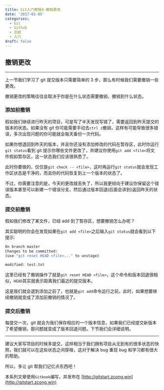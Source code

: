 ```yaml
---
title: Git入门教程4-撤销更改
date: '2017-01-05'
categories:
  - Git
  - Github
  - 总结
  - 入门
draft: false
---
```


## 撤销更改

---

上一节我们学习了 git 提交版本只需要简单的 3 步，那么有时候我们需要撤销一些更改。

撤销更改的策略往往会取决于你是在什么状态需要撤销，撤销到什么状态。

<!--more-->

### 添加前撤销

假如我们继续进行昨天的项目，可是写了半天发现写错了，需要返回到昨天提交的版本的状态。如果没有 git 你可能需要手动去`ctrl z`撤销，这样有可能导致很多错误，多次出现问题的你可能就会每天备份一次代码。

如果你想退回到昨天的版本，并且你还没有添加修改的代码在暂存区，此时你运行`git status`看到 git 提示你哪些文件更改了，并建议你使用`git add <file>`将文件假如暂存区，这一状态我们应该很熟悉了。

此时你要做的，仅仅是`git check -- <file>`，这时再运行`git status`就会发现工作区状态是干净的，而且你的代码恢复到上一个版本的状态了。

不过，你需要注意的是，今天的更改就丢失了，所以我更倾向于建议你保留这个错误版本甚至可以新建一个错误分支，然后通过版本回退(后面会讲到)返回昨天的状态。

### 提交前撤销

假如我们修改了某文件，已经 add 到了暂存区，想要撤销怎么办呢？

其实聪明的你会在发现如果在`git add <file>`之后输入`git status`就会看到以下提示:

```sh
On branch master
Changes to be committed:
(use "git reset HEAD <file>..." to unstage)

modified: test.txt
```

这里已经有了撤销操作了就是`git reset HEAD <file>`，这个命令和版本回退很相似，`HEAD`其实就表示距离我们最近的提交版本。

这是我们就会退到添加之前了，也就是`git add`命令运行之前。此时，如果想要继续撤销就变成了添加前撤销的情况了。

### 提交后撤销

每提交一次，git 就会为我们保存相应的一个版本信息，如果我们已经提交新版本了希望撤销，那问题就变成了版本回退问题。下节我们会详细说明。

---

建议大家写项目的时候多提交，这样相当于我们拥有项目从无到有的很多状态的快照，我们就可以在这些状态之间穿梭，这对于解决 bug 重现 bug 和学习都有很大的帮助。

所以，多让 git 帮我们记忆点东西吧！

本系列文章使用`Gitbook`编写，并发布在 [http://gitstart.zcong.win](http://gitstart.zcong.win)
